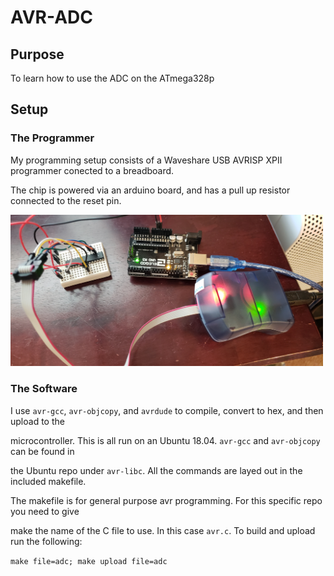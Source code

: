 # AVR-ADC

## Purpose

To learn how to use the ADC on the ATmega328p

## Setup

### The Programmer

My programming setup consists of a Waveshare USB AVRISP XPII programmer conected to a breadboard.

The chip is powered via an arduino board, and has a pull up resistor connected to the reset pin.

<img src="images/programmer.jpg" alt="drawing" width="500">


### The Software

I use `avr-gcc`, `avr-objcopy`, and `avrdude` to compile, convert to hex, and then upload to the

microcontroller. This is all run on an Ubuntu 18.04. `avr-gcc` and `avr-objcopy` can be found in

the Ubuntu repo under `avr-libc`. All the commands are layed out in the included makefile.

The makefile is for general purpose avr programming. For this specific repo you need to give

make the name of the C file to use. In this case `avr.c`. To build and upload run the following:

`make file=adc; make upload file=adc`


